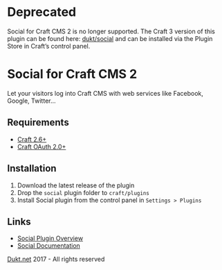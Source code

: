 # Deprecated
Social for Craft CMS 2 is no longer supported. The Craft 3 version of this plugin can be found here: [dukt/social](https://github.com/dukt/social) and can be installed via the Plugin Store in Craft’s control panel.

# Social for Craft CMS 2
Let your visitors log into Craft CMS with web services like Facebook, Google, Twitter…

## Requirements

- [Craft 2.6+](https://craftcms.com/)
- [Craft OAuth 2.0+](https://dukt.net/craft/oauth)

## Installation

1. Download the latest release of the plugin
2. Drop the `social` plugin folder to `craft/plugins`
3. Install Social plugin from the control panel in `Settings > Plugins`

## Links

- [Social Plugin Overview](https://dukt.net/craft/social/)
- [Social Documentation](https://dukt.net/craft/social/docs)

[Dukt.net](https://dukt.net/) 2017 - All rights reserved
